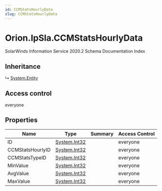 ```yaml
---
id: CCMStatsHourlyData
slug: CCMStatsHourlyData
---
```


# Orion.IpSla.CCMStatsHourlyData

SolarWinds Information Service 2020.2 Schema Documentation Index

## Inheritance

↳ [System.Entity](./../System/Entity)

## Access control

everyone

## Properties

| Name | Type | Summary | Access Control |
| ------ | ------ | ------ | ------ |
| ID | [System.Int32](https://docs.microsoft.com/en-us/dotnet/api/system.int32) |  | everyone |
| CCMStatsHourlyID | [System.Int32](https://docs.microsoft.com/en-us/dotnet/api/system.int32) |  | everyone |
| CCMStatsTypeID | [System.Int32](https://docs.microsoft.com/en-us/dotnet/api/system.int32) |  | everyone |
| MinValue | [System.Int32](https://docs.microsoft.com/en-us/dotnet/api/system.int32) |  | everyone |
| AvgValue | [System.Int32](https://docs.microsoft.com/en-us/dotnet/api/system.int32) |  | everyone |
| MaxValue | [System.Int32](https://docs.microsoft.com/en-us/dotnet/api/system.int32) |  | everyone |

